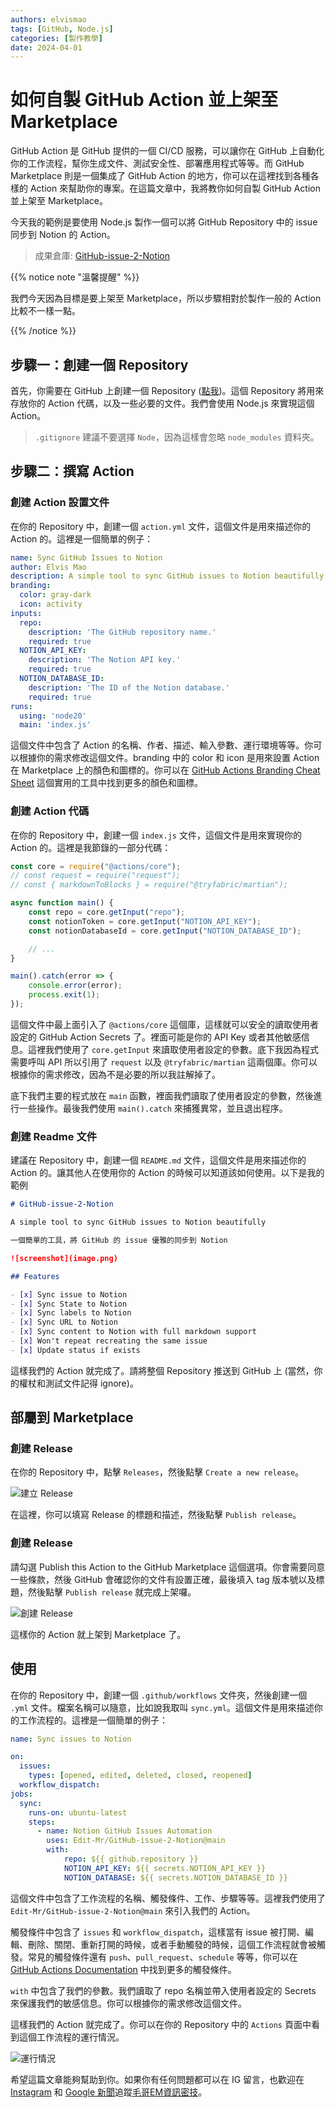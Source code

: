 ```yaml
---
authors: elvismao
tags: [GitHub, Node.js]
categories: [製作教學]
date: 2024-04-01
---
```


# 如何自製 GitHub Action 並上架至 Marketplace

GitHub Action 是 GitHub 提供的一個 CI/CD 服務，可以讓你在 GitHub 上自動化你的工作流程，幫你生成文件、測試安全性、部署應用程式等等。而 GitHub Marketplace 則是一個集成了 GitHub Action 的地方，你可以在這裡找到各種各樣的 Action 來幫助你的專案。在這篇文章中，我將教你如何自製 GitHub Action 並上架至 Marketplace。

<!--more-->

今天我的範例是要使用 Node.js 製作一個可以將 GitHub Repository 中的 issue 同步到 Notion 的 Action。

> 成果倉庫: [GitHub-issue-2-Notion](https://github.com/Edit-Mr/GitHub-issue-2-Notion)

{{% notice note "溫馨提醒" %}}

我們今天因為目標是要上架至 Marketplace，所以步驟相對於製作一般的 Action 比較不一樣一點。

{{% /notice %}}

## 步驟一：創建一個 Repository

首先，你需要在 GitHub 上創建一個 Repository ([點我](https://github.com/new))。這個 Repository 將用來存放你的 Action 代碼，以及一些必要的文件。我們會使用 Node.js 來實現這個 Action。

> `.gitignore` 建議不要選擇 `Node`，因為這樣會忽略 `node_modules` 資料夾。

## 步驟二：撰寫 Action

### 創建 Action 設置文件

在你的 Repository 中，創建一個 `action.yml` 文件，這個文件是用來描述你的 Action 的。這裡是一個簡單的例子：

```yml
name: Sync GitHub Issues to Notion
author: Elvis Mao
description: A simple tool to sync GitHub issues to Notion beautifully.
branding:
  color: gray-dark
  icon: activity
inputs:
  repo:
    description: 'The GitHub repository name.'
    required: true
  NOTION_API_KEY:
    description: 'The Notion API key.'
    required: true
  NOTION_DATABASE_ID:
    description: 'The ID of the Notion database.'
    required: true
runs:
  using: 'node20'
  main: 'index.js'
```

這個文件中包含了 Action 的名稱、作者、描述、輸入參數、運行環境等等。你可以根據你的需求修改這個文件。branding 中的 color 和 icon 是用來設置 Action 在 Marketplace 上的顏色和圖標的。你可以在 [GitHub Actions Branding Cheat Sheet](https://haya14busa.github.io/github-action-brandings/) 這個實用的工具中找到更多的顏色和圖標。

### 創建 Action 代碼

在你的 Repository 中，創建一個 `index.js` 文件，這個文件是用來實現你的 Action 的。這裡是我節錄的一部分代碼：

```js
const core = require("@actions/core");
// const request = require("request");
// const { markdownToBlocks } = require("@tryfabric/martian");

async function main() {
    const repo = core.getInput("repo");
    const notionToken = core.getInput("NOTION_API_KEY");
    const notionDatabaseId = core.getInput("NOTION_DATABASE_ID");

    // ...
}

main().catch(error => {
    console.error(error);
    process.exit(1);
});
```

這個文件中最上面引入了 `@actions/core` 這個庫，這樣就可以安全的讀取使用者設定的 GitHub Action Secrets 了。裡面可能是你的 API Key 或者其他敏感信息。這裡我們使用了 `core.getInput` 來讀取使用者設定的參數。底下我因為程式需要呼叫 API 所以引用了 `request` 以及 `@tryfabric/martian` 這兩個庫。你可以根據你的需求修改，因為不是必要的所以我註解掉了。

底下我們主要的程式放在 `main` 函數，裡面我們讀取了使用者設定的參數，然後進行一些操作。最後我們使用 `main().catch` 來捕獲異常，並且退出程序。

### 創建 Readme 文件

建議在 Repository 中，創建一個 `README.md` 文件，這個文件是用來描述你的 Action 的。讓其他人在使用你的 Action 的時候可以知道該如何使用。以下是我的範例

```md
# GitHub-issue-2-Notion

A simple tool to sync GitHub issues to Notion beautifully

一個簡單的工具，將 GitHub 的 issue 優雅的同步到 Notion

![screenshot](image.png)

## Features

- [x] Sync issue to Notion
- [x] Sync State to Notion
- [x] Sync labels to Notion
- [x] Sync URL to Notion
- [x] Sync content to Notion with full markdown support
- [x] Won't repeat recreating the same issue
- [x] Update status if exists
```

這樣我們的 Action 就完成了。請將整個 Repository 推送到 GitHub 上 (當然，你的權杖和測試文件記得 ignore)。

## 部屬到 Marketplace

### 創建 Release

在你的 Repository 中，點擊 `Releases`，然後點擊 `Create a new release`。

![建立 Release](release.webp)

在這裡，你可以填寫 Release 的標題和描述，然後點擊 `Publish release`。

### 創建 Release

請勾選 Publish this Action to the GitHub Marketplace 這個選項。你會需要同意一些條款，然後 GitHub 會確認你的文件有設置正確，最後填入 tag 版本號以及標題，然後點擊 `Publish release` 就完成上架囉。

![創建 Release](publish.webp)

這樣你的 Action 就上架到 Marketplace 了。

## 使用

在你的 Repository 中，創建一個 `.github/workflows` 文件夾，然後創建一個 `.yml` 文件。檔案名稱可以隨意，比如說我取叫 `sync.yml`。這個文件是用來描述你的工作流程的。這裡是一個簡單的例子：

```yml
name: Sync issues to Notion

on:
  issues:
    types: [opened, edited, deleted, closed, reopened]
  workflow_dispatch:
jobs:
  sync:
    runs-on: ubuntu-latest
    steps:
      - name: Notion GitHub Issues Automation
        uses: Edit-Mr/GitHub-issue-2-Notion@main
        with:
            repo: ${{ github.repository }}
            NOTION_API_KEY: ${{ secrets.NOTION_API_KEY }}
            NOTION_DATABASE: ${{ secrets.NOTION_DATABASE_ID }}
```

這個文件中包含了工作流程的名稱、觸發條件、工作、步驟等等。這裡我們使用了 `Edit-Mr/GitHub-issue-2-Notion@main` 來引入我們的 Action。

觸發條件中包含了 `issues` 和 `workflow_dispatch`，這樣當有 issue 被打開、編輯、刪除、關閉、重新打開的時候，或者手動觸發的時候，這個工作流程就會被觸發。常見的觸發條件還有 `push`、`pull_request`、`schedule` 等等，你可以在 [GitHub Actions Documentation](https://docs.github.com/en/actions/using-workflows/events-that-trigger-workflows) 中找到更多的觸發條件。

`with` 中包含了我們的參數。我們讀取了 repo 名稱並帶入使用者設定的 Secrets 來保護我們的敏感信息。你可以根據你的需求修改這個文件。

這樣我們的 Action 就完成了。你可以在你的 Repository 中的 `Actions` 頁面中看到這個工作流程的運行情況。

![運行情況](view.webp)

希望這篇文章能夠幫助到你。如果你有任何問題都可以在 IG 留言，也歡迎在 [Instagram](https://www.instagram.com/emtech.cc) 和 [Google 新聞](https://news.google.com/publications/CAAqBwgKMKXLvgswsubVAw?ceid=TW:zh-Hant&oc=3)追蹤[毛哥EM資訊密技](https://emtech.cc/)。